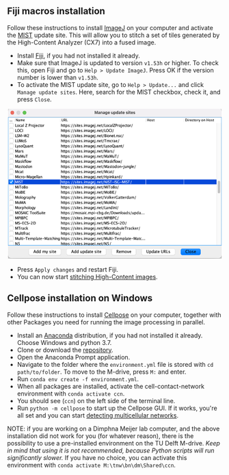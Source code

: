 ## Fiji macros installation

Follow these instructions to install [ImageJ](https://imagej.nih.gov/ij/) on your computer and activate the [MIST](https://pages.nist.gov/MIST/) update site. This will allow you to stitch a set of tiles generated by the High-Content Analyzer (CX7) into a fused image.  

- Install [Fiji](https://imagej.net/Fiji), if you had not installed it already.
- Make sure that ImageJ is updated to version ```v1.53h``` or higher. To check this, open Fiji and go to ```Help > Update ImageJ```. Press OK if the version number is lower than ```v1.53h```.
- To activate the MIST update site, go to ```Help > Update...``` and click ```Manage update sites```. Here, search for the MIST checkbox, check it, and press ```Close```.

<p align="center">
  <img width="500" height="350" src="./assets/img/activateMIST.png")>
</p>

- Press ```Apply changes``` and restart Fiji.
- You can now start [stitching High-Content images](stitching.md).


## Cellpose installation on Windows

Follow these instructions to install [Cellpose](https://www.cellpose.org/) on your computer, together with other Packages you need for running the image processing in parallel. 

- Install an [Anaconda](https://www.anaconda.com/products/individual) distribution, if you had not installed it already. Choose Windows and python 3.7.
- Clone or download the [repository](https://github.com/lukasvandenheuvel/CellContactNetwork).
- Open the Anaconda Prompt application.
- Navigate to the folder where the ```environment.yml``` file is stored with ```cd path/to/folder```. To move to the M-drive, press ```M:``` and enter.
- Run ```conda env create -f environment.yml```.
- When all packages are installed, activate the cell-contact-network environment with ```conda activate ccn```.
- You should see (```ccn```) on the left side of the terminal line.
- Run ```python -m cellpose``` to start up the Cellpose GUI. If it works, you're all set and you can start [detecting multicellular networks](network_detection.md).

NOTE: if you are working on a Dimphna Meijer lab computer, and the above installation did not work for you (for whatever reason), there is the possibility to use a pre-installed environment on the TU Delft M-drive. *Keep in mind that using it is not recommended, because Python scripts will run significantly slower.* If you have no choice, you can activate this environment with ```conda activate M:\tnw\bn\dm\Shared\ccn```.
